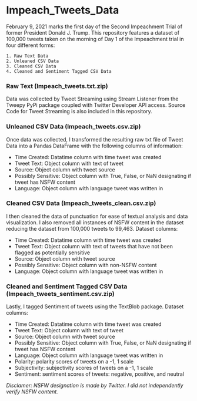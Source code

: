 # Impeach_Tweets_Data

February 9, 2021 marks the first day of the Second Impeachment Trial of former President Donald J. Trump.
This repository features a dataset of 100,000 tweets taken on the morning of Day 1 of the Impeachment trial in four different forms:

    1. Raw Text Data
    2. Unleaned CSV Data
    3. Cleaned CSV Data
    4. Cleaned and Sentiment Tagged CSV Data

### Raw Text (Impeach_tweets.txt.zip)

Data was collected by Tweet Streaming using Stream Listener from the Tweepy PyPi package coupled with Twitter Developer API access. Source Code for Tweet Streaming is also included in this repository.

### Unleaned CSV Data (Impeach_tweets.csv.zip)

Once data was collected, I transformed the resulting raw txt file of Tweet Data into a Pandas DataFrame with the following columns of information:

* Time Created: Datatime column with time tweet was created
* Tweet Text: Object column with text of tweet
* Source: Object column with tweet source
* Possibly Sensitive: Object column with True, False, or NaN designating if tweet has NSFW content
* Language: Object column with language tweet was written in

### Cleaned CSV Data (Impeach_tweets_clean.csv.zip)

I then cleaned the data of punctuation for ease of textual analysis and data visualization. I also removed all instances of NSFW content in the dataset reducing the dataset from 100,000 tweets to 99,463. Dataset columns:

* Time Created: Datatime column with time tweet was created
* Tweet Text: Object column with text of tweets that have not been flagged as potentially sensitive
* Source: Object column with tweet source
* Possibly Sensitive: Object column with non-NSFW content
* Language: Object column with language tweet was written in

### Cleaned and Sentiment Tagged CSV Data (Impeach_tweets_sentiment.csv.zip)

Lastly, I tagged Sentiment of tweets using the TextBlob package. Dataset columns:

* Time Created: Datatime column with time tweet was created
* Tweet Text: Object column with text of tweet
* Source: Object column with tweet source
* Possibly Sensitive: Object column with True, False, or NaN designating if tweet has NSFW content
* Language: Object column with language tweet was written in
* Polarity: polarity scores of tweets on a -1, 1 scale
* Subjectivity: subjectivity scores of tweets on a -1, 1 scale
* Sentiment: sentiment scores of tweets: negative, positive, and neutral

*Disclamer: NSFW designation is made by Twitter. I did not independently verify NSFW content.*
